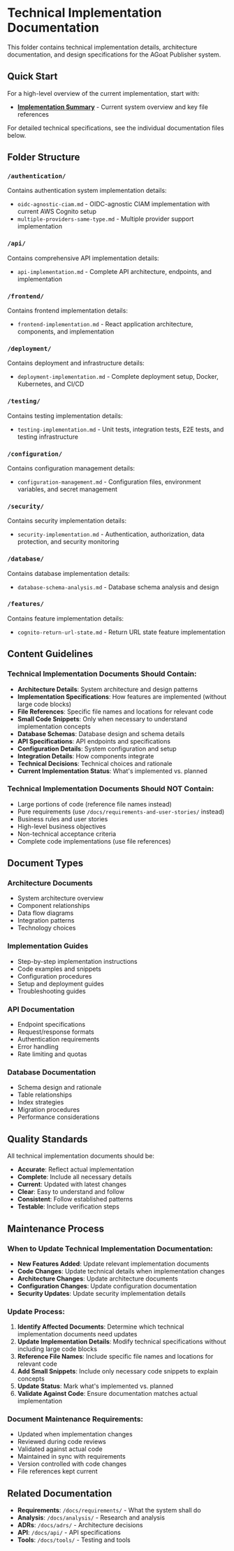 # Technical Implementation Documentation

This folder contains technical implementation details, architecture documentation, and design specifications for the AGoat Publisher system.

## Quick Start

For a high-level overview of the current implementation, start with:
- **[Implementation Summary](IMPLEMENTATION-SUMMARY.md)** - Current system overview and key file references

For detailed technical specifications, see the individual documentation files below.

## Folder Structure

### `/authentication/`
Contains authentication system implementation details:
- `oidc-agnostic-ciam.md` - OIDC-agnostic CIAM implementation with current AWS Cognito setup
- `multiple-providers-same-type.md` - Multiple provider support implementation

### `/api/`
Contains comprehensive API implementation details:
- `api-implementation.md` - Complete API architecture, endpoints, and implementation

### `/frontend/`
Contains frontend implementation details:
- `frontend-implementation.md` - React application architecture, components, and implementation

### `/deployment/`
Contains deployment and infrastructure details:
- `deployment-implementation.md` - Complete deployment setup, Docker, Kubernetes, and CI/CD

### `/testing/`
Contains testing implementation details:
- `testing-implementation.md` - Unit tests, integration tests, E2E tests, and testing infrastructure

### `/configuration/`
Contains configuration management details:
- `configuration-management.md` - Configuration files, environment variables, and secret management

### `/security/`
Contains security implementation details:
- `security-implementation.md` - Authentication, authorization, data protection, and security monitoring

### `/database/`
Contains database implementation details:
- `database-schema-analysis.md` - Database schema analysis and design

### `/features/`
Contains feature implementation details:
- `cognito-return-url-state.md` - Return URL state feature implementation

## Content Guidelines

### Technical Implementation Documents Should Contain:
- **Architecture Details**: System architecture and design patterns
- **Implementation Specifications**: How features are implemented (without large code blocks)
- **File References**: Specific file names and locations for relevant code
- **Small Code Snippets**: Only when necessary to understand implementation concepts
- **Database Schemas**: Database design and schema details
- **API Specifications**: API endpoints and specifications
- **Configuration Details**: System configuration and setup
- **Integration Details**: How components integrate
- **Technical Decisions**: Technical choices and rationale
- **Current Implementation Status**: What's implemented vs. planned

### Technical Implementation Documents Should NOT Contain:
- Large portions of code (reference file names instead)
- Pure requirements (use `/docs/requirements-and-user-stories/` instead)
- Business rules and user stories
- High-level business objectives
- Non-technical acceptance criteria
- Complete code implementations (use file references)

## Document Types

### Architecture Documents
- System architecture overview
- Component relationships
- Data flow diagrams
- Integration patterns
- Technology choices

### Implementation Guides
- Step-by-step implementation instructions
- Code examples and snippets
- Configuration procedures
- Setup and deployment guides
- Troubleshooting guides

### API Documentation
- Endpoint specifications
- Request/response formats
- Authentication requirements
- Error handling
- Rate limiting and quotas

### Database Documentation
- Schema design and rationale
- Table relationships
- Index strategies
- Migration procedures
- Performance considerations

## Quality Standards

All technical implementation documents should be:
- **Accurate**: Reflect actual implementation
- **Complete**: Include all necessary details
- **Current**: Updated with latest changes
- **Clear**: Easy to understand and follow
- **Consistent**: Follow established patterns
- **Testable**: Include verification steps

## Maintenance Process

### When to Update Technical Implementation Documentation:
- **New Features Added**: Update relevant implementation documents
- **Code Changes**: Update technical details when implementation changes
- **Architecture Changes**: Update architecture documents
- **Configuration Changes**: Update configuration documentation
- **Security Updates**: Update security implementation details

### Update Process:
1. **Identify Affected Documents**: Determine which technical implementation documents need updates
2. **Update Implementation Details**: Modify technical specifications without including large code blocks
3. **Reference File Names**: Include specific file names and locations for relevant code
4. **Add Small Snippets**: Include only necessary code snippets to explain concepts
5. **Update Status**: Mark what's implemented vs. planned
6. **Validate Against Code**: Ensure documentation matches actual implementation

### Document Maintenance Requirements:
- Updated when implementation changes
- Reviewed during code reviews
- Validated against actual code
- Maintained in sync with requirements
- Version controlled with code changes
- File references kept current

## Related Documentation

- **Requirements**: `/docs/requirements/` - What the system shall do
- **Analysis**: `/docs/analysis/` - Research and analysis
- **ADRs**: `/docs/adrs/` - Architecture decisions
- **API**: `/docs/api/` - API specifications
- **Tools**: `/docs/tools/` - Testing and tools

